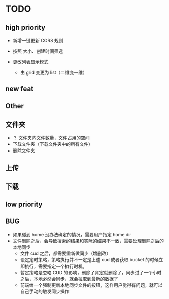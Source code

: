 # TODO

## high priority

- 新增一键更新 CORS 规则

- 按照 大小、创建时间筛选
- 更改列表显示模式
  - 由 grid 变更为 list（二维变一维）

## new feat

## Other

## 文件夹

- ？ 文件夹内文件数量，文件占用的空间
- 下载文件夹（下载文件夹中的所有文件）
- 删除文件夹

## 上传

## 下载

## low priority

## BUG

- 如果碰到 home 没办法确定的情况，需要用户指定 home dir
- 文件删除之后，会导致搜索的结果和实际的结果不一致，需要处理删除之后的本地同步
  - 文件 cud 之后，都需要重新做同步（增删改）
  - 设定定时策略，策略执行并不一定是上述 cud 或者获取 bucket 的时候立即执行，需要指定一个执行时机。
  - 暂定策略是忽略 CUD 的影响，删除了肯定就删除了，同步过了一个小时之后，本地必然会同步，就会拉取到最新的数据了
  - 前端给一个强制更新本地同步文件的按钮，这样用户觉得有问题，就可以自己手动的触发同步操作
